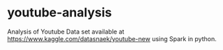 # youtube-analysis

Analysis of Youtube Data set available at https://www.kaggle.com/datasnaek/youtube-new using Spark in python.
